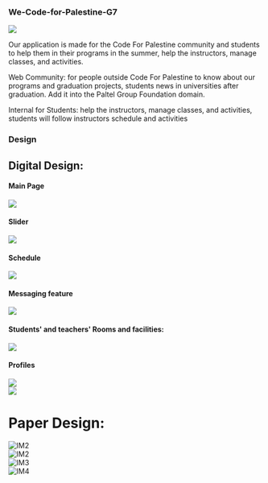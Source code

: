 ### We-Code-for-Palestine-G7


![](https://raw.githubusercontent.com/PAL-L0RD/We-Code-for-Palestine-G7-proj/master/images/CFP%20(3).jpg)

Our application is made for the Code For Palestine community and students to help them in their programs in the summer, help the instructors, manage classes, and activities.

Web Community: for people  outside Code For Palestine to know about our programs and graduation projects, students news in universities after graduation. Add it into the Paltel Group Foundation domain.

Internal for Students: help the instructors, manage classes, and activities, students will follow instructors schedule and activities 

### Design



## Digital Design:
#### Main Page
![](https://raw.githubusercontent.com/PAL-L0RD/We-Code-for-Palestine-G7-proj/master/images/dig2.JPG)
<br>
#### Slider
![](https://raw.githubusercontent.com/PAL-L0RD/We-Code-for-Palestine-G7-proj/master/images/dig1.JPG)
<br>
#### Schedule
![](https://raw.githubusercontent.com/PAL-L0RD/We-Code-for-Palestine-G7-proj/master/images/ddd.JPG)
<br>
#### Messaging feature
![](https://raw.githubusercontent.com/PAL-L0RD/We-Code-for-Palestine-G7-proj/master/images/dig33.JPG)
<br>
#### Students' and teachers' Rooms and facilities:
![](https://raw.githubusercontent.com/PAL-L0RD/We-Code-for-Palestine-G7-proj/master/images/dig4.JPG)
<br>
#### Profiles
![](https://raw.githubusercontent.com/PAL-L0RD/We-Code-for-Palestine-G7-proj/master/images/dig5.JPG)
<br>
![](https://raw.githubusercontent.com/PAL-L0RD/We-Code-for-Palestine-G7-proj/master/images/dig6.JPG)
<br>
# Paper Design:
![IM2](https://raw.githubusercontent.com/PAL-L0RD/We-Code-for-Palestine-G7-proj/master/images/1.jpg)
<br>
![IM2](https://raw.githubusercontent.com/PAL-L0RD/We-Code-for-Palestine-G7-proj/master/images/2.jpg)
<br>
![IM3](https://raw.githubusercontent.com/PAL-L0RD/We-Code-for-Palestine-G7-proj/master/images/3.jpg)
<br>
![IM4](https://raw.githubusercontent.com/PAL-L0RD/We-Code-for-Palestine-G7-proj/master/images/4.jpg)
